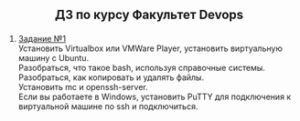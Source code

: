  ## <p align=center> **ДЗ по курсу Факультет Devops**
 1. [Задание №1](https://github.com/Alexei-T/geek/tree/master/1)  
Установить Virtualbox или VMWare Player, установить виртуальную машину с Ubuntu.  
Разобраться, что такое bash, используя справочные системы.  
Разобраться, как копировать и удалять файлы.  
Установить mc и openssh-server.  
Если вы работаете в Windows, установить PuTTY для подключения к виртуальной машине по ssh и подключиться.
